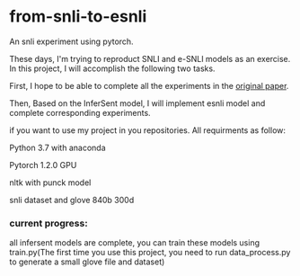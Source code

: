 # from-snli-to-esnli
An snli experiment using pytorch.
    
These days, I'm trying to reproduct SNLI and e-SNLI models as an exercise. In this project, I will accomplish the following two tasks.

First, I hope to be able to complete all the experiments in the [original paper](https://arxiv.org/abs/1705.02364). 

Then, Based on the InferSent model, I will implement esnli model and complete corresponding experiments.

if you want to use my project in you repositories. All requirments as follow:

Python 3.7 with anaconda

Pytorch 1.2.0 GPU

nltk with punck model

snli dataset and glove 840b 300d

### current progress:

all infersent models are complete, you can train these models using train.py(The first time you use this project, you need to run data_process.py to generate a small glove file and dataset)
